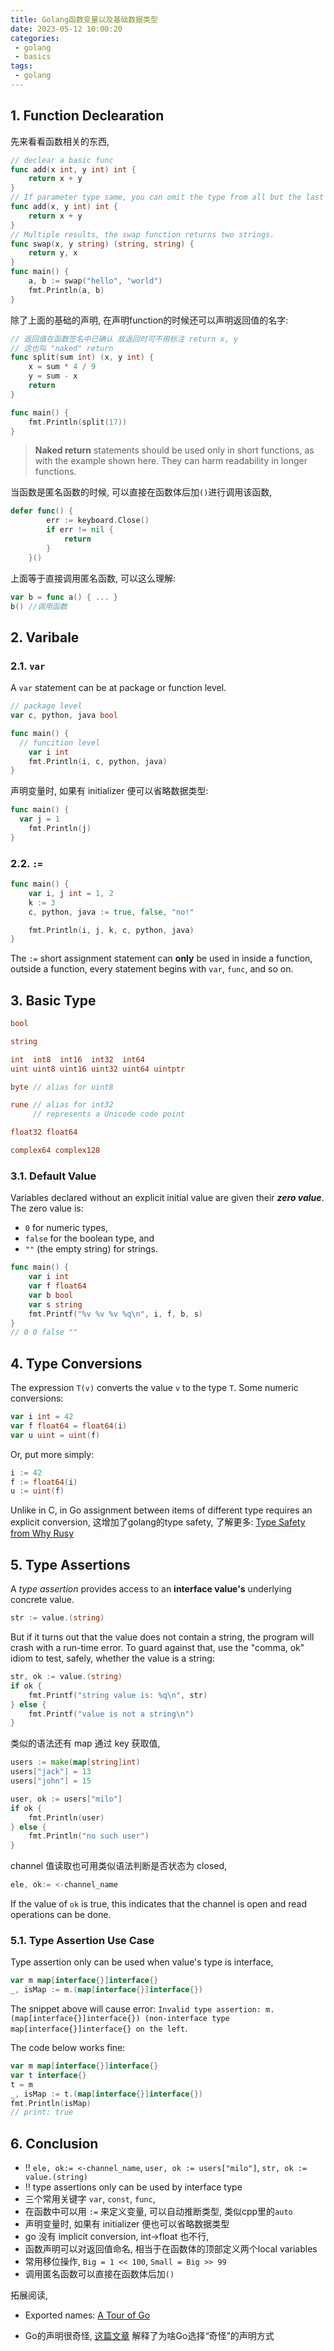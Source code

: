 ```yaml
---
title: Golang函数变量以及基础数据类型
date: 2023-05-12 10:00:20
categories:
 - golang
 - basics
tags:
 - golang
---
```


## 1. Function Declearation

先来看看函数相关的东西, 

```go
// declear a basic func
func add(x int, y int) int {
	return x + y
}
// If parameter type same, you can omit the type from all but the last
func add(x, y int) int {
	return x + y
}
// Multiple results, the swap function returns two strings.
func swap(x, y string) (string, string) {
	return y, x
}
func main() {
	a, b := swap("hello", "world")
	fmt.Println(a, b)
}
```

除了上面的基础的声明, 在声明function的时候还可以声明返回值的名字: 

```go
// 返回值在函数签名中已确认 故返回时可不用标注 return x, y
// 这也叫 "naked" return
func split(sum int) (x, y int) {
	x = sum * 4 / 9
	y = sum - x
	return
}

func main() {
	fmt.Println(split(17))
}
```

> **Naked return** statements should be used only in short functions, as with the example shown here. They can harm readability in longer functions. 

当函数是匿名函数的时候, 可以直接在函数体后加`()`进行调用该函数, 

```go
defer func() {
		err := keyboard.Close()
		if err != nil {
			return
		}
	}()
```

上面等于直接调用匿名函数, 可以这么理解:

```go
var b = func a() { ... }
b() //调用函数
```

## 2. Varibale

### 2.1. `var`

A `var` statement can be at package or function level.

```go
// package level
var c, python, java bool

func main() {
  // funcition level
	var i int
	fmt.Println(i, c, python, java)
}
```

声明变量时, 如果有 initializer 便可以省略数据类型:

```go
func main() {
  var j = 1
	fmt.Println(j)
}
```

### 2.2. `:=`

```go
func main() {
	var i, j int = 1, 2
	k := 3
	c, python, java := true, false, "no!"

	fmt.Println(i, j, k, c, python, java)
}
```

The `:=` short assignment statement can **only** be used in inside a function, outside a function, every statement begins with `var`, `func`, and so on. 

## 3. Basic Type

```go
bool

string

int  int8  int16  int32  int64
uint uint8 uint16 uint32 uint64 uintptr

byte // alias for uint8

rune // alias for int32
     // represents a Unicode code point

float32 float64

complex64 complex128
```

### 3.1. Default Value

Variables declared without an explicit initial value are given their ***zero value***. The zero value is:

- `0` for numeric types,
- `false` for the boolean type, and
- `""` (the empty string) for strings.

```go
func main() {
	var i int
	var f float64
	var b bool
	var s string
	fmt.Printf("%v %v %v %q\n", i, f, b, s)
}
// 0 0 false ""
```

## 4. Type Conversions

The expression `T(v)` converts the value `v` to the type `T`. Some numeric conversions:

```go
var i int = 42
var f float64 = float64(i)
var u uint = uint(f)
```

Or, put more simply:

```go
i := 42
f := float64(i)
u := uint(f)
```

Unlike in C, in Go assignment between items of different type requires an explicit conversion, 这增加了golang的type safety, 了解更多: [Type Safety from Why Rusy ](https://davidzhu.xyz/2023/08/05/Other/type-safety)

## 5. Type Assertions

A *type assertion* provides access to an **interface value's** underlying concrete value. 

```go
str := value.(string)
```

But if it turns out that the value does not contain a string, the program will crash with a run-time error. To guard against that, use the "comma, ok" idiom to test, safely, whether the value is a string:

```go
str, ok := value.(string)
if ok {
    fmt.Printf("string value is: %q\n", str)
} else {
    fmt.Printf("value is not a string\n")
}
```

类似的语法还有 map 通过 key 获取值, 

```go
users := make(map[string]int)
users["jack"] = 13
users["john"] = 15

user, ok := users["milo"]
if ok {
	fmt.Println(user)
} else {
	fmt.Println("no such user")
}
```

channel 值读取也可用类似语法判断是否状态为 closed, 

```go
ele, ok:= <-channel_name
```

If the value of `ok` is true, this indicates that the channel is open and read operations can be done. 

### 5.1. Type Assertion Use Case

Type assertion only can be used when value's type is interface, 

```go
var m map[interface{}]interface{}
_, isMap := m.(map[interface{}]interface{}) 
```

The snippet above will cause error: `Invalid type assertion: m.(map[interface{}]interface{}) (non-interface type map[interface{}]interface{} on the left`. 

The code below works fine:

```go
var m map[interface{}]interface{}
var t interface{}
t = m
_, isMap := t.(map[interface{}]interface{})
fmt.Println(isMap)
// print: true
```

## 6. Conclusion

- ‼️ `ele, ok:= <-channel_name`, `user, ok := users["milo"]`, `str, ok := value.(string)` 
- ‼️ type assertions only can be used by interface type
- 三个常用关键字 `var`, `const`, `func`, 
- 在函数中可以用 `:=` 来定义变量, 可以自动推断类型, 类似cpp里的`auto`
- 声明变量时, 如果有 initializer 便也可以省略数据类型
- go 没有 implicit conversion, int->float 也不行, 
- 函数声明可以对返回值命名, 相当于在函数体的顶部定义两个local variables
- 常用移位操作, `Big = 1 << 100`, `Small = Big >> 99`
- 调用匿名函数可以直接在函数体后加`()`

拓展阅读, 

- Exported names: [A Tour of Go](https://go.dev/tour/basics/3)

- Go的声明很奇怪, [这篇文章](https://go.dev/blog/declaration-syntax) 解释了为啥Go选择“奇怪”的声明方式

